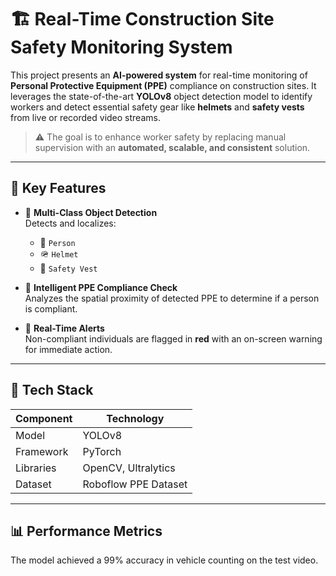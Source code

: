 # 🏗️ Real-Time Construction Site Safety Monitoring System

This project presents an **AI-powered system** for real-time monitoring of **Personal Protective Equipment (PPE)** compliance on construction sites. It leverages the state-of-the-art **YOLOv8** object detection model to identify workers and detect essential safety gear like **helmets** and **safety vests** from live or recorded video streams.

> ⚠️ The goal is to enhance worker safety by replacing manual supervision with an **automated, scalable, and consistent** solution.

---

## 🚀 Key Features

- 🎯 **Multi-Class Object Detection**  
  Detects and localizes:
  - 👷 `Person`
  - 🪖 `Helmet`
  - 🦺 `Safety Vest`

- 🧠 **Intelligent PPE Compliance Check**  
  Analyzes the spatial proximity of detected PPE to determine if a person is compliant.

- 🚨 **Real-Time Alerts**  
  Non-compliant individuals are flagged in **red** with an on-screen warning for immediate action.

---

## 🧰 Tech Stack

| Component     | Technology       |
|---------------|------------------|
| Model         | YOLOv8           |
| Framework     | PyTorch          |
| Libraries     | OpenCV, Ultralytics |
| Dataset       | Roboflow PPE Dataset |

---

## 📊 Performance Metrics

The model achieved a 99% accuracy in vehicle counting on the test video.
